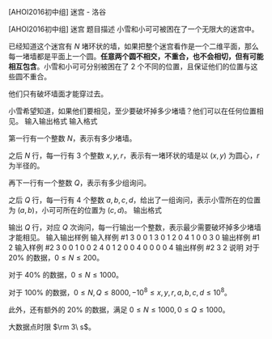 



[AHOI2016初中组] 迷宫 - 洛谷














[AHOI2016初中组] 迷宫
题目描述
小雪和小可可被困在了一个无限大的迷宫中。

已经知道这个迷宫有 $N$ 堵环状的墙，如果把整个迷宫看作是一个二维平面，那么每一堵墙都是平面上一个圆。**任意两个圆不相交，不重合，也不会相切，但有可能相互包含**。小雪和小可可分别被困在了 $2$ 个不同的位置，且保证他们的位置与这些圆不重合。

他们只有破坏墙面才能穿过去。

小雪希望知道，如果他们要相见，至少要破坏掉多少堵墙？他们可以在任何位置相见。
输入输出格式
输入格式

第一行有一个整数 $N$，表示有多少堵墙。

之后 $N$ 行，每一行有 $3$ 个整数 $x, y, r$，表示有一堵环状的墙是以 $(x,y)$ 为圆心，$r$ 为半径的。

再下一行有一个整数 $Q$，表示有多少组询问。

之后 $Q$ 行，每一行有 $4$ 个整数 $a, b, c, d$，给出了一组询问，表示小雪所在的位置为 $(a,b)$，小可可所在的位置为 $(c,d)$。
输出格式

输出 $Q$ 行，对应 $Q$ 次询问，每一行输出一个整数，表示最少需要破坏掉多少堵墙才能相见。
输入输出样例
输入样例 #1
3
0 0 1
3 0 1
2 0 4
1
0 0 3 0
输出样例 #1
2
输入样例 #2
3
0 0 1
0 0 2
4 0 1
2
0 0 4 0
0 0 0 4
输出样例 #2
3
2
说明
对于 $20\%$ 的数据，$0\le N\le 200$。

对于 $40\%$ 的数据，$0\le N\le 1000$。

对于 $100\%$ 的数据，$0\le N, Q\le 8000,-10^8\le x,y,r, a, b, c, d\le 10^8$。

此外，还有额外的 $20\%$ 的数据，满足 $0\le N\le 1000,0\le Q\le 1000$。

大数据点时限 $\rm 3\ s$。






